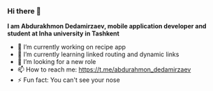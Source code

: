### Hi there 👋


**I am Abdurakhmon Dedamirzaev, mobile application developer and student at Inha university in Tashkent**

- 🔭 I’m currently working on recipe app
- 🌱 I’m currently learning linked routing and dynamic links
- 🤔 I’m looking for a new role
- 📫 How to reach me: https://t.me/abdurahmon_dedamirzaev
- ⚡ Fun fact: You can't see your nose

